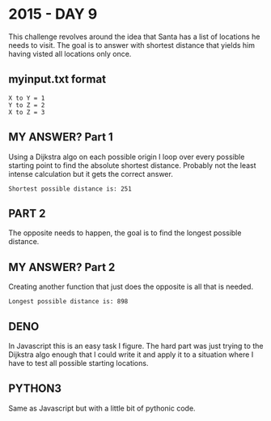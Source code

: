 # 2015 - DAY 9

This challenge revolves around the idea that Santa has a list of locations he
needs to visit. The goal is to answer with shortest distance that yields him
having visted all locations only once.

## myinput.txt format

```
X to Y = 1
Y to Z = 2
X to Z = 3
```

## MY ANSWER? Part 1

Using a Dijkstra algo on each possible origin I loop over every possible
starting point to find the absolute shortest distance. Probably not the least
intense calculation but it gets the correct answer.

```
Shortest possible distance is: 251
```

## PART 2

The opposite needs to happen, the goal is to find the longest possible
distance.

## MY ANSWER? Part 2

Creating another function that just does the opposite is all that is
needed.

```
Longest possible distance is: 898
```

## DENO

In Javascript this is an easy task I figure. The hard part was just trying
to the Dijkstra algo enough that I could write it and apply it to a situation
where I have to test all possible starting locations.

## PYTHON3

Same as Javascript but with a little bit of pythonic code.
